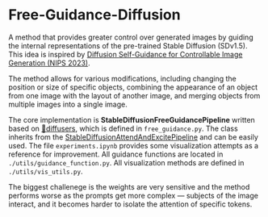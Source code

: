 # Free-Guidance-Diffusion
A method that provides greater control over generated images by guiding the internal representations of the pre-trained Stable Diffusion (SDv1.5). This idea is inspired by [Diffusion Self-Guidance for Controllable Image Generation (NIPS 2023)](https://arxiv.org/pdf/2306.00986.pdf).

The method allows for various modifications, including changing the position or size of specific objects, combining the appearance of an object from one image with the layout of another image, and merging objects from multiple images into a single image. 

The core implementation is **StableDiffusionFreeGuidancePipeline** written based on [🧨diffusers](https://huggingface.co/docs/diffusers/index), which is defined in   `free_guidance.py`. The class inherits from the [StableDiffusionAttendAndExcitePipeline](https://huggingface.co/spaces/AttendAndExcite/Attend-and-Excite) and can be easily used. The file `experiments.ipynb` provides some visualization attempts as a reference for improvement. All guidance functions are located in `./utils/guidance_function.py`. All visualization methods are defined in `./utils/vis_utils.py`.

The biggest challenege is the weights are very sensitive and the method performs worse as the prompts get more complex — subjects of the image interact, and it becomes harder to isolate the attention of specific tokens.


